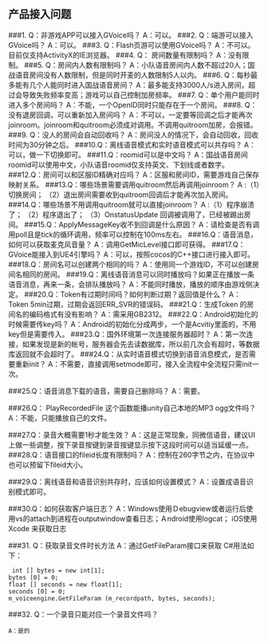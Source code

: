 ## 产品接入问题
###1.  Q：非游戏APP可以接入GVoice吗？
     A：可以。
###2.  Q：端游可以接入GVoice吗？
     A：可以。
###3.  Q：Flash页游可以使用GVoice吗？
     A：不可以。目前仅支持ActivityX的IE浏览器。
###4.  Q： 房间数量有限制吗？
     A：没有限制。
###5.  Q：房间内人数有限制吗？
     A：小队语音房间内人数不超过20人；国战语音房间没有人数限制，但是同时开麦的人数限制5人以内。
###6.  Q：每秒最多能有几个人能同时进入国战语音房间？
     A：最多能支持3000人/s进入房间，超过会导致失败频率变高；游戏可以自己控制加房频率。
###7.  Q：单个用户能同时进入多个房间吗？
     A：不能，一个OpenID同时只能存在于一个房间。
###8.  Q：没有退房回调，可以重新加入房间吗？
     A：不可以，一定要等回调之后才能再次joinroom。joinroom和quitroom必须成对调用。不调用quitroom加房，会报错。
###9.  Q：没人的房间会自动回收吗？
     A：房间没人的情况下，会自动回收，回收时间为30分钟之后。
###10.Q：离线语音模式和实时语音模式可以共存吗？
     A：可以，做一下切换即可。
###11.Q：roomid可以是中文吗？
     A：国战语音房间roomid可以使用中文，小队语音roomid仅支持英文、下划线或者数字。
###12.Q：房间可以和区服ID精确对应吗？
     A：区服和房间ID，需要游戏自己保存映射关系。
###13.Q：哪些场景需要调用quitroom然后再调用joinroom？
     A :（1）切换房间；
         （2）退出房间需要收到quitroom回调后才能再次加入房间。
###14.Q：哪些场景不用调用quitroom就可以直接joinroom？
     A :（1）程序崩溃了；
         （2）程序退出了；
         （3）OnstatusUpdate 回调被调用了，已经被踢出房间。
###15.Q：ApplyMessageKey收不到回调是什么原因？
     A：请检查是否有调用poll且是tick的循环调用，频率可以控制在100ms左右。
###16.Q：语音消息，如何可以获取麦克风音量？
     A：调用GetMicLevel接口即可获得。
###17.Q：GVoice能接入到UE4引擎吗？
     A：可以，按照cocos的C++接口进行接入即可。
###18.Q：房间名可以创建两个相同的吗？
     A：使用同一个游戏ID，不可以创建房间名相同的房间。
###19.Q：离线语音消息可以同时播放吗？如果正在播放一条语音消息，再来一条，会排队播放吗？
     A：不能同时播放，播放的顺序由游戏侧决定。
###20.Q：Token有过期时间吗？如何判断过期？返回值是什么？
     A：Token 5min过期，过期会返回ERR_SVR的错误码。
###21.Q：生成Token 的房间名的编码格式有没有影响？
     A：需采用GB2312。
###22.Q：Android初始化的时候需要传key吗？
     A：Android的初始化分成两步，一个是Acvitiy里面的，不用key但是需要传入。
###23.Q：国外环境第一次连接服务器超时？
     A：第一次连接，如果发现是新的帐号，服务器会先去读数据库，所以前几次会有超时，等数据库返回就不会超时了。
###24.Q：从实时语音模式切换到语音消息模式，是否需要重新init？
     A：不需要，直接调用setmode即可，接入全流程中全流程只需init一次。

###25.Q：语音消息下载的语音，需要自己删除吗？
     A：需要。

###26.Q： PlayRecordedFile 这个函数能播unity自己本地的MP3 ogg文件吗？
     A：不能，只能播放自己的文件。

###27.Q：录音大概需要1秒才能生效？
     A：这是正常现象，同微信语音，建议UI上做一些调整，按下录音按键到录音按键显示按下这段时间可以适当延缓一点。
###28.Q：语音接口的fileid长度有限制吗？
     A：控制在260字节之内，在协议中也可以预留下fileid大小。

###29.Q：离线语音和语音识别共存时，应该如何设置模式？
     A：设置成语音识别模式即可。

###30.Q：如何获取客户端日志？
     A：Windows使用Ｄebugview或者运行后使用vs的attach到进程在outputwindow查看日志；Ａndroid使用logcat；
iOS使用Xcode 来获取日志

###31. Q：获取录音文件时长方法
    A：通过GetFileParam接口来获取 C#用法如下：
    
     int [] bytes = new int[1];
    bytes [0] = 0;
    float [] seconds = new float[1];
    seconds [0] = 0;
    m_voiceengine.GetFileParam (m_recordpath, bytes, seconds);
###32. Q：一个录音只能对应一个录音文件吗？

    A：是的